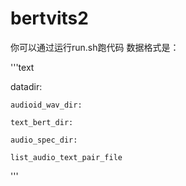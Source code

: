 # bertvits2
你可以通过运行run.sh跑代码
数据格式是：

'''text

datadir:

    audioid_wav_dir:
    
    text_bert_dir:
    
    audio_spec_dir:
    
    list_audio_text_pair_file
'''
  

